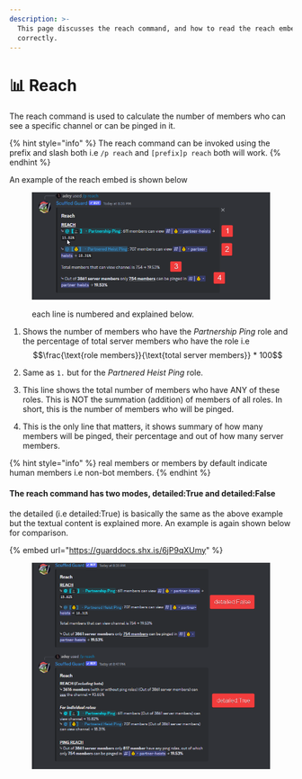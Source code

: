```yaml
---
description: >-
  This page discusses the reach command, and how to read the reach embed
  correctly.
---
```


# 📊 Reach

The reach command is used to calculate the number of members who can see a specific channel or can be pinged in it.&#x20;

{% hint style="info" %}
The reach command can be invoked using the prefix and slash both i.e `/p reach` and `[prefix]p reach` both will work.
{% endhint %}

An example of the reach embed is shown below

<figure><img src="../.gitbook/assets/image (2).png" alt=""><figcaption><p>each line is numbered and explained below.</p></figcaption></figure>

1.  Shows the number of members who have the _Partnership Ping_ role and the percentage of total server members who have the role i.e $$\frac{\text{role members}}{\text{total server members}} * 100$$


2. Same as `1.` but for the _Partnered Heist Ping_ role.
3. This line shows the total number of members who have ANY of these roles. This is NOT the summation (addition) of members of all roles. In short, this is the number of members who will be pinged.
4. This is the only line that matters, it shows summary of how many members will be pinged, their percentage and out of how many server members.

{% hint style="info" %}
real members or members by default indicate human members i.e non-bot members.
{% endhint %}

#### The reach command has two modes, detailed:True and detailed:False

the detailed (i.e detailed:True) is basically the same as the above example but the textual content is explained more. An example is again shown below for comparison.

{% embed url="https://guarddocs.shx.is/6jP9qXUmy" %}

<figure><img src="../.gitbook/assets/image (3).png" alt=""><figcaption></figcaption></figure>

